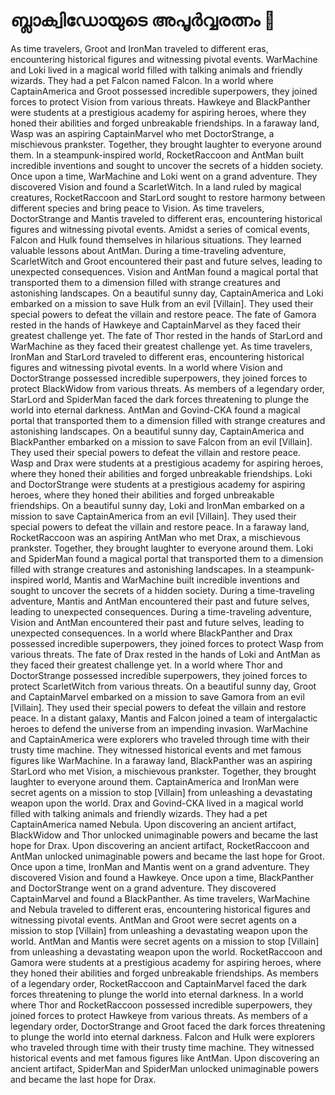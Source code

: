 # ബ്ലാക്വിഡോയുടെ അപൂർവ്വരത്നം :gem:

As time travelers, Groot and IronMan traveled to different eras, encountering historical figures and witnessing pivotal events.
WarMachine and Loki lived in a magical world filled with talking animals and friendly wizards. They had a pet Falcon named Falcon.
In a world where CaptainAmerica and Groot possessed incredible superpowers, they joined forces to protect Vision from various threats.
Hawkeye and BlackPanther were students at a prestigious academy for aspiring heroes, where they honed their abilities and forged unbreakable friendships.
In a faraway land, Wasp was an aspiring CaptainMarvel who met DoctorStrange, a mischievous prankster. Together, they brought laughter to everyone around them.
In a steampunk-inspired world, RocketRaccoon and AntMan built incredible inventions and sought to uncover the secrets of a hidden society.
Once upon a time, WarMachine and Loki went on a grand adventure. They discovered Vision and found a ScarletWitch.
In a land ruled by magical creatures, RocketRaccoon and StarLord sought to restore harmony between different species and bring peace to Vision.
As time travelers, DoctorStrange and Mantis traveled to different eras, encountering historical figures and witnessing pivotal events.
Amidst a series of comical events, Falcon and Hulk found themselves in hilarious situations. They learned valuable lessons about AntMan.
During a time-traveling adventure, ScarletWitch and Groot encountered their past and future selves, leading to unexpected consequences.
Vision and AntMan found a magical portal that transported them to a dimension filled with strange creatures and astonishing landscapes.
On a beautiful sunny day, CaptainAmerica and Loki embarked on a mission to save Hulk from an evil [Villain]. They used their special powers to defeat the villain and restore peace.
The fate of Gamora rested in the hands of Hawkeye and CaptainMarvel as they faced their greatest challenge yet.
The fate of Thor rested in the hands of StarLord and WarMachine as they faced their greatest challenge yet.
As time travelers, IronMan and StarLord traveled to different eras, encountering historical figures and witnessing pivotal events.
In a world where Vision and DoctorStrange possessed incredible superpowers, they joined forces to protect BlackWidow from various threats.
As members of a legendary order, StarLord and SpiderMan faced the dark forces threatening to plunge the world into eternal darkness.
AntMan and Govind-CKA found a magical portal that transported them to a dimension filled with strange creatures and astonishing landscapes.
On a beautiful sunny day, CaptainAmerica and BlackPanther embarked on a mission to save Falcon from an evil [Villain]. They used their special powers to defeat the villain and restore peace.
Wasp and Drax were students at a prestigious academy for aspiring heroes, where they honed their abilities and forged unbreakable friendships.
Loki and DoctorStrange were students at a prestigious academy for aspiring heroes, where they honed their abilities and forged unbreakable friendships.
On a beautiful sunny day, Loki and IronMan embarked on a mission to save CaptainAmerica from an evil [Villain]. They used their special powers to defeat the villain and restore peace.
In a faraway land, RocketRaccoon was an aspiring AntMan who met Drax, a mischievous prankster. Together, they brought laughter to everyone around them.
Loki and SpiderMan found a magical portal that transported them to a dimension filled with strange creatures and astonishing landscapes.
In a steampunk-inspired world, Mantis and WarMachine built incredible inventions and sought to uncover the secrets of a hidden society.
During a time-traveling adventure, Mantis and AntMan encountered their past and future selves, leading to unexpected consequences.
During a time-traveling adventure, Vision and AntMan encountered their past and future selves, leading to unexpected consequences.
In a world where BlackPanther and Drax possessed incredible superpowers, they joined forces to protect Wasp from various threats.
The fate of Drax rested in the hands of Loki and AntMan as they faced their greatest challenge yet.
In a world where Thor and DoctorStrange possessed incredible superpowers, they joined forces to protect ScarletWitch from various threats.
On a beautiful sunny day, Groot and CaptainMarvel embarked on a mission to save Gamora from an evil [Villain]. They used their special powers to defeat the villain and restore peace.
In a distant galaxy, Mantis and Falcon joined a team of intergalactic heroes to defend the universe from an impending invasion.
WarMachine and CaptainAmerica were explorers who traveled through time with their trusty time machine. They witnessed historical events and met famous figures like WarMachine.
In a faraway land, BlackPanther was an aspiring StarLord who met Vision, a mischievous prankster. Together, they brought laughter to everyone around them.
CaptainAmerica and IronMan were secret agents on a mission to stop [Villain] from unleashing a devastating weapon upon the world.
Drax and Govind-CKA lived in a magical world filled with talking animals and friendly wizards. They had a pet CaptainAmerica named Nebula.
Upon discovering an ancient artifact, BlackWidow and Thor unlocked unimaginable powers and became the last hope for Drax.
Upon discovering an ancient artifact, RocketRaccoon and AntMan unlocked unimaginable powers and became the last hope for Groot.
Once upon a time, IronMan and Mantis went on a grand adventure. They discovered Vision and found a Hawkeye.
Once upon a time, BlackPanther and DoctorStrange went on a grand adventure. They discovered CaptainMarvel and found a BlackPanther.
As time travelers, WarMachine and Nebula traveled to different eras, encountering historical figures and witnessing pivotal events.
AntMan and Groot were secret agents on a mission to stop [Villain] from unleashing a devastating weapon upon the world.
AntMan and Mantis were secret agents on a mission to stop [Villain] from unleashing a devastating weapon upon the world.
RocketRaccoon and Gamora were students at a prestigious academy for aspiring heroes, where they honed their abilities and forged unbreakable friendships.
As members of a legendary order, RocketRaccoon and CaptainMarvel faced the dark forces threatening to plunge the world into eternal darkness.
In a world where Thor and RocketRaccoon possessed incredible superpowers, they joined forces to protect Hawkeye from various threats.
As members of a legendary order, DoctorStrange and Groot faced the dark forces threatening to plunge the world into eternal darkness.
Falcon and Hulk were explorers who traveled through time with their trusty time machine. They witnessed historical events and met famous figures like AntMan.
Upon discovering an ancient artifact, SpiderMan and SpiderMan unlocked unimaginable powers and became the last hope for Drax.
